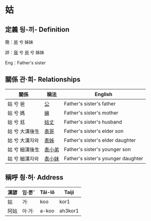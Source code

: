 # 姑
## 定義 딍-끼- Definition
簡：[爸](member2.md) 兮 姊妹

詳：[我](member1.md) 兮 [爸](member2.md) 兮 姊妹

Eng：Father's sister

## 關係 관·희- Relationships

關係 | 稱法 | English
--- | --- | --- 
姑 兮 爸 | [公](member8.md) | Father's sister's father
姑 兮 媽 | [嫲](member9.md) | Father's sister's mother
姑 兮 尪 | [姑丈](member43.md) | Father's sister's husband
姑 兮 大漢後生 | [表哥](member39.md) | Father's sister's elder son
姑 兮 大漢자와 | [表姊](member40.md) | Father's sister's elder daughter
姑 兮 細漢後生 | [表小弟](member41.md) | Father's sister's younger son
姑 兮 細漢자와 | [表小妹](member42.md) | Father's sister's younger daughter


## 稱呼 칑·허· Address

漢諺 | 임·뿐ˆ | Tâi-lô | Taiji
--- | --- | --- | --- 
姑 | 거· | koo | kor1 
阿姑 | 아·거· | a-koo | ah3kor1 
